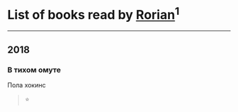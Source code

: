 # List of books read by [Rorian](https://plus.google.com/113014998782270174609)<sup>1</sup>
---

## 2018

### В тихом омуте
Пола хокинс
> ⭐



